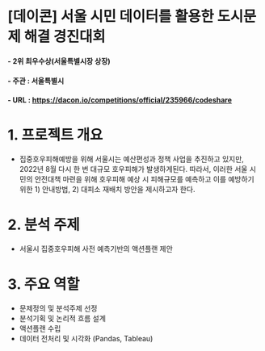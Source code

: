 # [데이콘] 서울 시민 데이터를 활용한 도시문제 해결 경진대회
#### - **2위 최우수상(서울특별시장 상장)**
#### - 주관 : 서울특별시 
#### - URL : https://dacon.io/competitions/official/235966/codeshare


# 1. 프로젝트 개요
- 집중호우피해예방을 위해 서울시는 예산편성과 정책 사업을 추진하고 있지만, 2022년 8월 다시 한 번 대규모 호우피해가 발생하게된다. 
  따라서, 이러한 서울 시민의 안전대책 마련을 위해 호우피해 예상 시 피해규모를 예측하고 이를 예방하기 위한 1) 안내방법, 2) 대피소 재배치 방안을 제시하고자 한다.

# 2. 분석 주제
- 서울시 집중호우피해 사전 예측기반의 액션플랜 제안

# 3. 주요 역할
- 문제정의 및 분석주제 선정
- 분석기획 및 논리적 흐름 설계
- 액션플랜 수립
- 데이터 전처리 및 시각화 (Pandas, Tableau)
